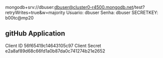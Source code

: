 mongodb+srv://dbuser:dbuser@cluster0-r4500.mongodb.net/test?retryWrites=true&w=majority
Usuario: dbuser
Senha: dbuser
SECRETKEY: b00tc@mp20

## gitHub Application
Client ID
    56f65419c14643105c97
Client Secret
    e2a8af89d68c66fd1a0b87da0c741274b21e2652

